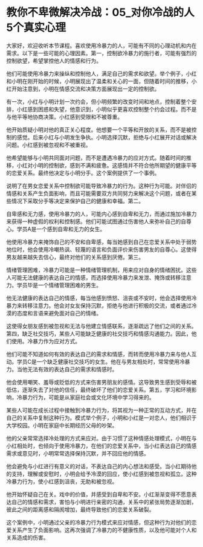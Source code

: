 # 教你不卑微解决冷战：05_对你冷战的人5个真实心理

大家好，欢迎收听本节课程。喜欢使用冷暴力的人，可能有不同的心理动机和内在需求。以下是一些可能的心理因素。第一，控制欲冷暴力的施行者，可能有强烈的控制欲望，希望掌控他人的情感和行为。

他们可能使用冷暴力来操纵和控制他人，满足自己的需求和欲望。举个例子，小红和小明在刚开始的时候，小明展现出了温柔和关心的一面，但随着时间的推移，小红开始注意到，小明在情感交流和决策方面展现出一定的控制欲。

有一次，小红与小明计划一次约会，但小明频繁的改变时间和地点，控制着整个安排，小红感到困惑和失望，他意识到，小明似乎更喜欢控制整个约会过程。而不是与他平等地协商决策。小红感到受限和不被尊重。

他开始质疑小明对他的真正关心程度。他想要一个平等和开放的关系，而不是被控制的感觉。后来小红与小明发生争执。小明选择沉默，拒绝与小红展开对话或解决问题。小红感到被忽视和不被重视。

他希望能够与小明共同面对问题，而不是遭遇冷暴力的应对方式。随着时间的推移，小红对小明的控制欲，感到不满和疲惫。这感情并不符合他所期望的健康平等的恋爱关系。最终他决定与小明分手。这个案例提供了一个事例。

说明了在男女恋爱关系中控制欲可能导致冷暴力的行为。这种行为可能。对伴侣的情感和关系产生负面影响，而且可能需要双方共同努力来解决这个问题，或者在某些情况下采取分手等决定来保护自己的健康和幸福。第二。

自卑感和无力感，使用冷暴力的人，可能内心感到自卑和无力，而通过施加冷暴力来获得一种虚假的权利和控制感。他们可能试图通过伤害他人来弥补自己的自尊心。学员A是一个感到自卑和无力的女生。

他使用冷暴力来掩饰自己的不安和自卑感，每当她感到自己在恋爱关系中处于弱势地位时，他会使用冷嘲热讽、轻蔑的语言和负面评价来伤害男友的自尊心。这使得男友越来越失去信心，最终对他们的关系感到厌倦。第三。

情绪管理困难，冷暴力可能是一种情绪管理机制，用来应对自身的情绪困扰。这些人可能无法健康的表达自己的情感，而选择使用冷暴力来发泄、掩饰或转移注意力。学员毕是一个情绪管理困难的男生。

他无法健康的表达自己的情感，每当他感到愤怒、沮丧或不安时，他会选择使用冷暴力来转移注意力。他会对女友保持沉默，拒绝与他进行积极的交流，或者通过冷漠的态度和言语来避免面对自己的情绪。

这使得女朋友感到被忽视和无法与他建立情感联系，逐渐疏远了他们之间的关系。第四，缺乏社交技巧，某些人可能缺乏健康的社交技巧和情感沟通能力。因此，他们使用。冷暴力作为应对方式。

他们可能不知道如何有效的表达自己的需求和情感，而转而使用冷暴力来与他人互动。学员C是一个缺乏健康社交技巧的女生。他在与男友相处时，常常使用冷暴力。当他无法有效的表达自己的需求和情感时。

他会使用嘲笑、羞辱或贬低的方式来伤害男朋友的感情。这导致男生感到受辱和被低估，逐渐失去了对他的信任，最终破坏了他们的恋爱关系。第五，学习和环境影响，冷暴力行为，可能是从家庭社会或文化环境中学习得来的。

某些人可能在成长过程中接触到冷暴力行为，将其视为一种正常的互动方式，并在自己的关系中复制这种行为。模式举个例子，小明和小红是一对恋人，他们相识于大学校园。小明在家庭中长期经历父母的吵架。

他的父亲常常选择冷处理的方式来应对。由于习惯了这种情感处理模式，小明在与小红相处时，也倾向于使用冷暴力，在他们的恋爱关系中，当小红表达自己的情感需求或意见时，小明常常选择保持沉默，并不回应他的情感。

他会避免与小红进行有意义的对话，不表达自己的内心想法和感受。当小红期待他的支持，理解或安慰时，小明会给予冷漠的回应，使小红感到被忽视和孤立。这种冷暴力行为，使小红感到沮丧，无助和被忽视。

他开始怀疑自己在关。戏中的价值，并感受到自卑和不安。小红渐渐变得不愿意表达自己的情感和需求，害怕与小明进行亲密的沟通，关系中的紧张局势逐渐加剧，彼此之间的距离感和隔阂增加，最终导致他们的恋爱关系破裂。

这个案例中，小明通过父亲的冷暴力行为模式来应对情感，但这种行为对他们的恋爱关系产生了负面影响。这再次强调了冷暴力的不健康性质，以及他可能对个人和关系造成的伤害。

